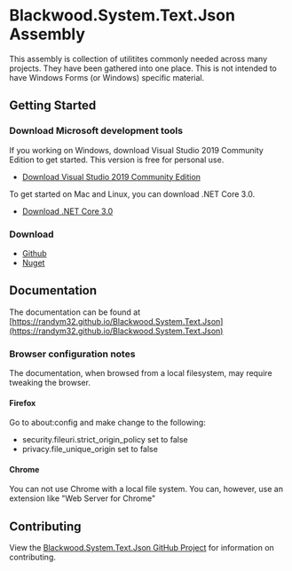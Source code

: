 # Blackwood.System.Text.Json Assembly

This assembly is collection of utilitites commonly needed across many projects.
They have been gathered into one place.  This is not intended to have Windows
Forms (or Windows) specific material. 


## Getting Started

### Download Microsoft development tools

If you working on Windows, download Visual Studio 2019 Community Edition to get started.  This version is free for personal use.
* [Download Visual Studio 2019 Community Edition](https://visualstudio.microsoft.com/thank-you-downloading-visual-studio/?sku=Community)

To get started on Mac and Linux, you can download .NET Core 3.0.  
* [Download .NET Core 3.0](https://dotnet.microsoft.com/download/dotnet-core/3.0)


### Download
* [Github](https://github.com/randym32/Blackwood.System.Text.Json)
* [Nuget](https://www.nuget.org/packages/Blackwood.System.Text.Json/)


## Documentation
The documentation can be found at [https://randym32.github.io/Blackwood.System.Text.Json](https://randym32.github.io/Blackwood.System.Text.Json)

### Browser configuration notes
The documentation, when browsed from a local filesystem, may require tweaking
the browser.

#### Firefox
Go to about:config and make change to the following:
* security.fileuri.strict_origin_policy set to false
* privacy.file_unique_origin  set to false

#### Chrome
You can not use Chrome with a local file system.  You can, however, use an extension
like "Web Server for Chrome"

## Contributing
View the [Blackwood.System.Text.Json GitHub Project](https://github.com/randym32/Blackwood.System.Text.Json)
for information on contributing.

